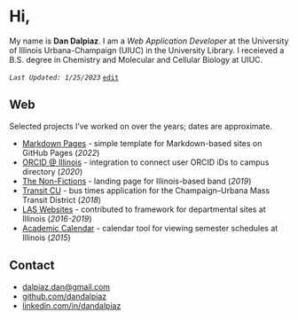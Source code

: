 
# Hi,

My name is **Dan Dalpiaz**. I am a _Web Application Developer_ at the University of Illinois Urbana-Champaign (UIUC) in the University Library. I receieved a B.S. degree in Chemistry and Molecular and Cellular Biology at UIUC.

_`Last Updated: 1/25/2023`_ [`edit`](https://github.com/dandalpiaz/dandalpiaz.github.io/edit/master/README.md)

## Web

Selected projects I’ve worked on over the years; dates are approximate. 

- [Markdown Pages](https://dandalpiaz.github.io/markdown-pages/) - simple template for Markdown-based sites on GitHub Pages (_2022_)
- [ORCID @ Illinois](https://orcid.library.illinois.edu/) - integration to connect user ORCID iDs to campus directory (_2020_)
- [The Non-Fictions](https://thenonfictions.com/) - landing page for Illinois-based band (_2019_)
- [Transit CU](https://transitcu.herokuapp.com/) - bus times application for the Champaign–Urbana Mass Transit District (_2018_)
- [LAS Websites](https://atlas.illinois.edu/services/las-department-websites) - contributed to framework for departmental sites at Illinois (_2016-2019_)
- [Academic Calendar](https://dandalpiaz.github.io/academic-calendar/2015.html) - calendar tool for viewing semester schedules at Illinois (_2015_)

## Contact

- [dalpiaz.dan@gmail.com](mailto:dalpiaz.dan@gmail.com)
- [github.com/dandalpiaz](https://github.com/dandalpiaz)
- [linkedin.com/in/dandalpiaz](https://www.linkedin.com/in/dandalpiaz/)
